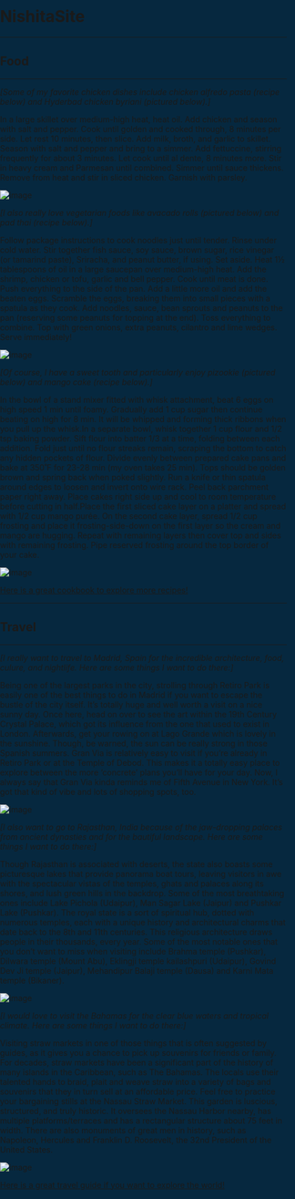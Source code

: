 <!DOCTYPE html>
<html>
<head>
  <title>Change background color</title>
  <meta name="viewport" content="initial-scale=1.0, user-scalable=no" />
  <meta http-equiv="content-type" content="text/html; charset=UTF-8" />
  <link rel="shortcut icon" href="http://cartodb.com/assets/favicon.ico" />
  <link rel="stylesheet" href="http://libs.cartocdn.com/cartodb.js/v3/3.15/themes/css/cartodb.css" />
  <script src="http://libs.cartocdn.com/cartodb.js/v3/3.15/cartodb.js"></script>

  <style>
    html, body, #map {
      background-color: #06283f;
      width:100%; 
      height:100%; 
      padding: 0; 
      margin: 0;
  </style>

# NishitaSite
---
## Food
---

*[Some of my favorite chicken dishes include chicken alfredo pasta (recipe below) and Hyderbad chicken byriani (pictured below).]*

In a large skillet over medium-high heat, heat oil. Add chicken and season with salt and pepper. Cook until golden and cooked through, 8 minutes per side. Let rest 10 minutes, then slice. Add milk, broth, and garlic to skillet. Season with salt and pepper and bring to a simmer. Add fettuccine, stirring frequently for about 3 minutes. Let cook until al dente, 8 minutes more. Stir in heavy cream and Parmesan until combined. Simmer until sauce thickens. Remove from heat and stir in sliced chicken. Garnish with parsley. 

![image](https://user-images.githubusercontent.com/114502765/193473541-bedaba1e-68a2-4680-9f81-683c239353c0.png)

*[I also really love vegetarian foods like avacado rolls (pictured below) and pad thai (recipe below).]*

Follow package instructions to cook noodles just until tender. Rinse under cold water. Stir together fish sauce, soy sauce, brown sugar, rice vinegar (or tamarind paste), Sriracha, and peanut butter, if using. Set aside. Heat 1½ tablespoons of oil in a large saucepan over medium-high heat. Add the shrimp, chicken or tofu, garlic and bell pepper. Cook until meat is done. Push everything to the side of the pan. Add a little more oil and add the beaten eggs. Scramble the eggs, breaking them into small pieces with a spatula as they cook. Add noodles, sauce, bean sprouts and peanuts to the pan (reserving some peanuts for topping at the end). Toss everything to combine. Top with green onions, extra peanuts, cilantro and lime wedges. Serve immediately!

![image](https://user-images.githubusercontent.com/114502765/193473371-9a1a8477-190f-45d1-abe3-4132f7ba640b.png)


*[Of course, I have a sweet tooth and particularly enjoy pizookie (pictured below) and mango cake (recipe below).]*

In the bowl of a stand mixer fitted with whisk attachment, beat 6 eggs on high speed 1 min until foamy. Gradually add 1 cup sugar then continue beating on high for 8 min. It will be whipped and forming thick ribbons when you pull up the whisk.In a separate bowl, whisk together 1 cup flour and 1/2 tsp baking powder. Sift flour into batter 1/3 at a time, folding between each addition. Fold just until no flour streaks remain, scraping the bottom to catch any hidden pockets of flour. Divide evenly between prepared cake pans and bake at 350˚F for 23-28 min (my oven takes 25 min). Tops should be golden brown and spring back when poked slightly. Run a knife or thin spatula around edges to loosen and invert onto wire rack. Peel back parchment paper right away. Place cakes right side up and cool to room temperature before cutting in half.Place the first sliced cake layer on a platter and spread with 1/2 cup mango purée. On the second cake layer, spread 1/2 cup frosting and place it frosting-side-down on the first layer so the cream and mango are hugging. Repeat with remaining layers then cover top and sides with remaining frosting. Pipe reserved frosting around the top border of your cake.

![image](https://user-images.githubusercontent.com/114502765/193473576-91e8a74d-de3a-4db1-bbd6-2b305710d34d.png)

[Here is a great cookbook to explore more recipes!](https://www.foodnetwork.com/recipes)

---
## Travel
---

*[I really want to travel to Madrid, Spain for the incredible architecture, food, culure, and nightlife. Here are some things I want to do there:]*

Being one of the largest parks in the city, strolling through Retiro Park is easily one of the best things to do in Madrid if you want to escape the bustle of the city itself. It’s totally huge and well worth a visit on a nice sunny day. Once here, head on over to see the art within the 19th Century Crystal Palace, which got its influence from the one that used to exist in London. Afterwards, get your rowing on at Lago Grande which is lovely in the sunshine. Though, be warned, the sun can be really strong in those Spanish summers. Gran Via is relatively easy to visit if you’re already in Retiro Park or at the Temple of Debod. This makes it a totally easy place to explore between the more ‘concrete’ plans you’ll have for your day. Now, I always say that Gran Via kinda reminds me of Fifth Avenue in New York. It’s got that kind of vibe and lots of shopping spots, too.

![image](https://user-images.githubusercontent.com/114502765/193474089-16406186-613d-4ff1-986e-3a6ac7f46d79.png)

*[I also want to go to Rajasthan, India because of the jaw-dropping palaces from ancient dynasties and for the bautiful landscape. Here are some things I want to do there:]*

Though Rajasthan is associated with deserts, the state also boasts some picturesque lakes that provide panorama boat tours, leaving visitors in awe with the spectacular vistas of the temples, ghats and palaces along its shores, and lush green hills in the backdrop. Some of the most breathtaking ones include Lake Pichola (Udaipur), Man Sagar Lake (Jaipur) and Pushkar Lake (Pushkar). The royal state is a sort of spiritual hub, dotted with numerous temples, each with a unique history and architectural charms that date back to the 8th and 11th centuries. This religious architecture draws people in their thousands, every year. Some of the most notable ones that you don’t want to miss when visiting include Brahma temple (Pushkar), Dilwara temple (Mount Abu), Eklingji temple kailashpuri (Udaipur), Govind Dev Ji temple (Jaipur), Mehandipur Balaji temple (Dausa) and Karni Mata temple (Bikaner).

![image](https://user-images.githubusercontent.com/114502765/193474026-065933c0-d931-4341-bfb1-8a01470fd181.png)

*[I would love to visit the Bahamas for the clear blue waters and tropical climate. Here are some things I want to do there:]*

Visiting straw markets in one of those things that is often suggested by guides, as it gives you a chance to pick up souvenirs for friends or family. For decades, straw markets have been a significant part of the history of many islands in the Caribbean, such as The Bahamas. The locals use their talented hands to braid, plait and weave straw into a variety of bags and souvenirs that they in turn sell at an affordable price. Feel free to practice your bargaining stills at the Nassau Straw Market. This garden is luscious, structured, and truly historic. It oversees the Nassau Harbor nearby, has multiple platforms/terraces and has a rectangular structure about 75 feet in width. There are also monuments of great men in history, such as Napoleon, Hercules and Franklin D. Roosevelt, the 32nd President of the United States.

![image](https://user-images.githubusercontent.com/114502765/193473989-95b848ca-9a87-456a-8ade-ec1573eb89be.png)

[Here is a great travel guide if you want to explore the world!](https://www.tripadvisor.com/Attractions-g147414-Activities-Bahamas.html)
